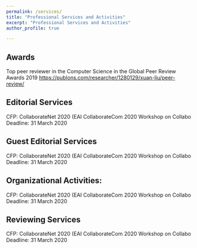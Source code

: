 ```yaml
---
permalink: /services/
title: "Professional Services and Activities"
excerpt: "Professional Services and Activities"
author_profile: true

---
```


Awards
--------
Top peer reviewer in the Computer Science in the Global Peer Review Awards 2019 
<a href="https://publons.com/researcher/1280129/xuan-liu/peer-review/" target="_blank">https://publons.com/researcher/1280129/xuan-liu/peer-review/</a>


Editorial Services
--------
CFP: CollaborateNet 2020 (EAI CollaborateCom 2020 Workshop on Collabo   
Deadline: 31 March 2020  

Guest Editorial Services
--------
CFP: CollaborateNet 2020 (EAI CollaborateCom 2020 Workshop on Collabo   
Deadline: 31 March 2020 

Organizational Activities:
--------
CFP: CollaborateNet 2020 (EAI CollaborateCom 2020 Workshop on Collabo   
Deadline: 31 March 2020

Reviewing Services
--------
CFP: CollaborateNet 2020 (EAI CollaborateCom 2020 Workshop on Collabo   
Deadline: 31 March 2020


